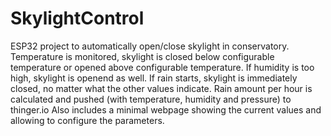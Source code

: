 # SkylightControl

ESP32 project to automatically open/close skylight in conservatory.
Temperature is monitored, skylight is closed below configurable temperature or opened above configurable temperature.
If humidity is too high, skylight is openend as well.
If rain starts, skylight is immediately closed, no matter what the other values indicate.
Rain amount per hour is calculated and pushed (with temperature, humidity and pressure) to thinger.io
Also includes a minimal webpage showing the current values and allowing to configure the parameters.
